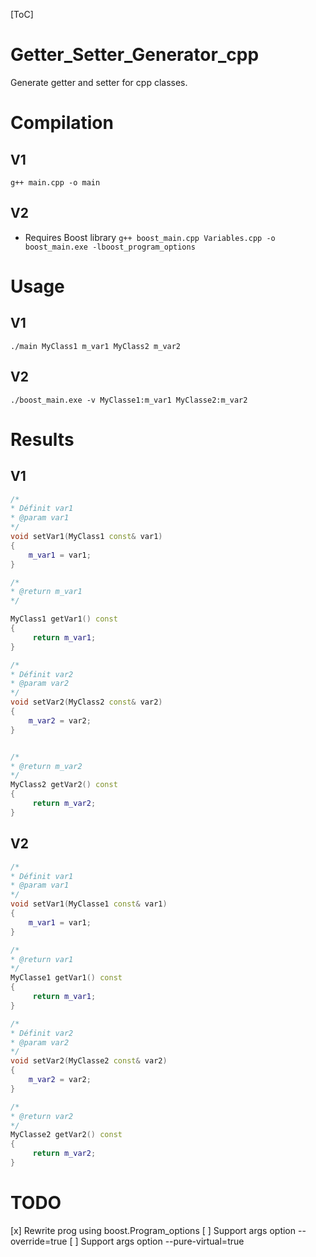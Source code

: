 [ToC]

# Getter_Setter_Generator_cpp
Generate getter and setter for cpp classes.

# Compilation
## V1
```g++ main.cpp -o main```

## V2
- Requires Boost library
```g++ boost_main.cpp Variables.cpp -o boost_main.exe -lboost_program_options```

# Usage
## V1
```./main MyClass1 m_var1 MyClass2 m_var2```

## V2
```./boost_main.exe -v MyClasse1:m_var1 MyClasse2:m_var2```

# Results
## V1
```c++
/*
* Définit var1
* @param var1
*/
void setVar1(MyClass1 const& var1)
{
	m_var1 = var1;
}

/*
* @return m_var1
*/

MyClass1 getVar1() const
{
	 return m_var1;
}

/*
* Définit var2
* @param var2
*/
void setVar2(MyClass2 const& var2)
{
	m_var2 = var2;
}


/*
* @return m_var2
*/
MyClass2 getVar2() const
{
	 return m_var2;
}
```

## V2
```c++
/*
* Définit var1
* @param var1
*/
void setVar1(MyClasse1 const& var1)
{
	m_var1 = var1;
}

/*
* @return var1
*/
MyClasse1 getVar1() const
{
	 return m_var1;
}

/*
* Définit var2
* @param var2
*/
void setVar2(MyClasse2 const& var2)
{
	m_var2 = var2;
}

/*
* @return var2
*/
MyClasse2 getVar2() const
{
	 return m_var2;
}
```
# TODO
[x] Rewrite prog using boost.Program_options
[ ] Support args option --override=true
[ ] Support args option --pure-virtual=true
